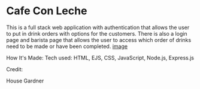 # Cafe Con Leche 

This is a full stack web application with authentication that allows the user to put in drink orders with options for the customers. There is also a login page and barista page that allows the user to access which order of drinks need to be made or have been completed.
[image](https://user-images.githubusercontent.com/60766420/115981154-d5a88780-a55f-11eb-9ba8-c0d7b492779d.png)

How It's Made:
Tech used: HTML, EJS, CSS, JavaScript, Node.js, Express.js

Credit:

House Gardner
